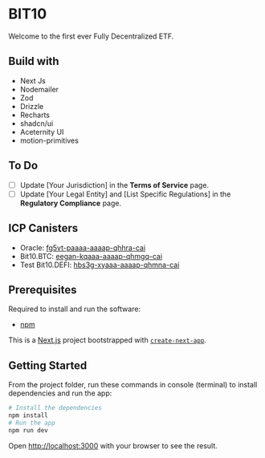 # BIT10

Welcome to the first ever Fully Decentralized ETF.

## Build with

- Next Js
- Nodemailer
- Zod
- Drizzle
- Recharts
- shadcn/ui
- Aceternity UI
- motion-primitives

## To Do

- [ ] Update [Your Jurisdiction] in the **Terms of Service** page.
- [ ] Update [Your Legal Entity] and [List Specific Regulations] in the **Regulatory Compliance** page.

## ICP Canisters

- Oracle: [fg5vt-paaaa-aaaap-qhhra-cai](https://a4gq6-oaaaa-aaaab-qaa4q-cai.raw.icp0.io/?id=fg5vt-paaaa-aaaap-qhhra-cai)
- Bit10.BTC: [eegan-kqaaa-aaaap-qhmgq-cai](https://a4gq6-oaaaa-aaaab-qaa4q-cai.raw.icp0.io/?id=eegan-kqaaa-aaaap-qhmgq-cai)
- Test Bit10.DEFI: [hbs3g-xyaaa-aaaap-qhmna-cai](https://a4gq6-oaaaa-aaaab-qaa4q-cai.raw.icp0.io/?id=hbs3g-xyaaa-aaaap-qhmna-cai)

## Prerequisites

Required to install and run the software:

- [npm](https://www.npmjs.com/get-npm)

This is a [Next.js](https://nextjs.org/) project bootstrapped with [`create-next-app`](https://github.com/vercel/next.js/tree/canary/packages/create-next-app).

## Getting Started

From the project folder, run these commands in console (terminal) to install dependencies and run the app:

```bash
# Install the dependencies
npm install
# Run the app
npm run dev
```

Open [http://localhost:3000](http://localhost:3000) with your browser to see the result.
